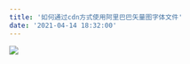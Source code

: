```yaml
---
title: '如何通过cdn方式使用阿里巴巴矢量图字体文件'
date: '2021-04-14 18:32:00'
---   
```

![](https://img-blog.csdnimg.cn/20210428191149734.png?x-oss-processimage/watermark,type_ZmFuZ3poZW5naGVpdGk,shadow_10,text_aHR0cHM6Ly9ibG9nLmNzZG4ubmV0L3h1dG9uZ2Jhbw,size_16,color_FFFFFF,t_70)